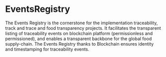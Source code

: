 # EventsRegistry
The Events Registry is the cornerstone for the implementation traceability, track and trace and food transparency projects. It facilitates the transparent listing of traceability events on blockchain platform (permissionless and permissioned), and enables a transparent backbone for the global food supply-chain. The Events Registry thanks to Blockchain ensures identity and timestamping for traceability events.
